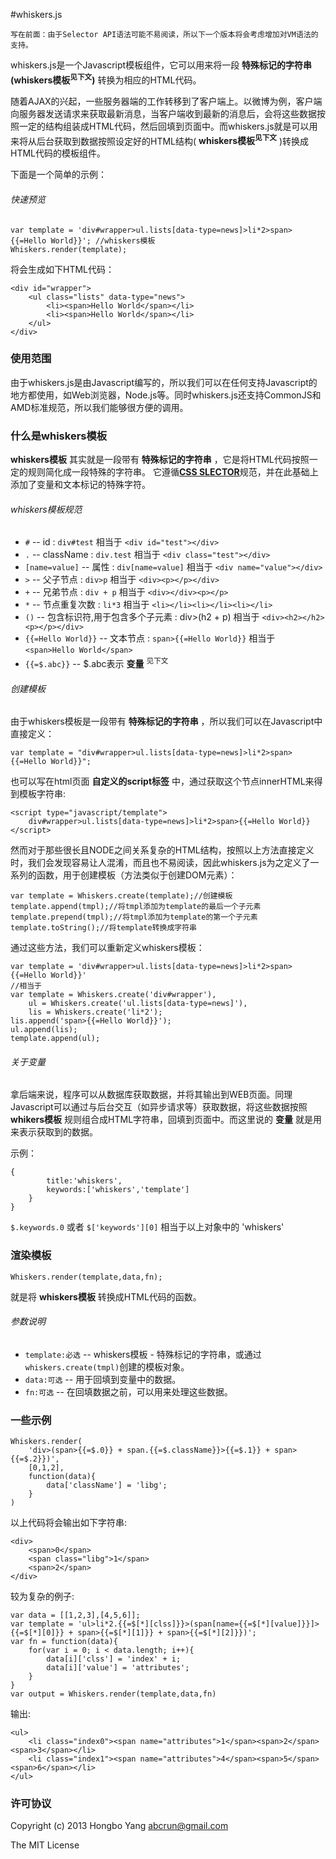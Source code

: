 #whiskers.js

	写在前面：由于Selector API语法可能不易阅读，所以下一个版本将会考虑增加对VM语法的支持。

whiskers.js是一个Javascript模板组件，它可以用来将一段 **特殊标记的字符串(whiskers模板<sup>见下文</sup>)** 转换为相应的HTML代码。

随着AJAX的兴起，一些服务器端的工作转移到了客户端上。以微博为例，客户端向服务器发送请求来获取最新消息，当客户端收到最新的消息后，会将这些数据按照一定的结构组装成HTML代码，然后回填到页面中。而whiskers.js就是可以用来将从后台获取到数据按照设定好的HTML结构( **whiskers模板<sup>见下文</sup>** )转换成HTML代码的模板组件。

下面是一个简单的示例：

###### 快速预览

	var template = 'div#wrapper>ul.lists[data-type=news]>li*2>span>{{=Hello World}}'; //whiskers模板
	Whiskers.render(template);

将会生成如下HTML代码：

	<div id="wrapper">
		<ul class="lists" data-type="news">
			<li><span>Hello World</span></li>
			<li><span>Hello World</span></li>
		</ul>
	</div>


### 使用范围

由于whiskers.js是由Javascript编写的，所以我们可以在任何支持Javascript的地方都使用，如Web浏览器，Node.js等。同时whiskers.js还支持CommonJS和AMD标准规范，所以我们能够很方便的调用。

### 什么是whiskers模板

**whiskers模板** 其实就是一段带有 **特殊标记的字符串** ，它是将HTML代码按照一定的规则简化成一段特殊的字符串。 它遵循[**CSS SLECTOR**](http://www.w3.org/TR/2011/REC-css3-selectors-20110929/#selectors)规范，并在此基础上添加了变量和文本标记的特殊字符。

###### whiskers模板规范

- `#` -- id : `div#test` 相当于 `<div id="test"></div>`
- `.` -- className : `div.test` 相当于 `<div class="test"></div>`
- `[name=value]` -- 属性 : `div[name=value]` 相当于 `<div name="value"></div>`
- `>` -- 父子节点 : `div>p` 相当于 `<div><p></p></div>`
- `+` -- 兄弟节点 : `div + p` 相当于 `<div></div><p></p>`
- `*` -- 节点重复次数 : `li*3` 相当于 `<li></li><li></li><li></li>`
- `()` -- 包含标识符,用于包含多个子元素 : div>(h2 + p) 相当于 `<div><h2></h2><p></p></div>`
- `{{=Hello World}}` -- 文本节点 : `span>{{=Hello World}}` 相当于 `<span>Hello World</span>`
- `{{=$.abc}}` -- $.abc表示 **变量** <sup>见下文</sup> 

###### 创建模板

由于whiskers模板是一段带有 **特殊标记的字符串** ，所以我们可以在Javascript中直接定义：

	var template = "div#wrapper>ul.lists[data-type=news]>li*2>span>{{=Hello World}}";

也可以写在html页面 **自定义的script标签** 中，通过获取这个节点innerHTML来得到模板字符串:

	<script type="javascript/template">
		div#wrapper>ul.lists[data-type=news]>li*2>span>{{=Hello World}}	
	</script>

然而对于那些很长且NODE之间关系复杂的HTML结构，按照以上方法直接定义时，我们会发现容易让人混淆，而且也不易阅读，因此whiskers.js为之定义了一系列的函数，用于创建模板（方法类似于创建DOM元素）：

	var template = Whiskers.create(template);//创建模板
	template.append(tmpl);//将tmpl添加为template的最后一个子元素
	template.prepend(tmpl);//将tmpl添加为template的第一个子元素
	template.toString();//将template转换成字符串

通过这些方法，我们可以重新定义whiskers模板：

	var template = 'div#wrapper>ul.lists[data-type=news]>li*2>span>{{=Hello World}}'
	//相当于
	var template = Whiskers.create('div#wrapper'),
	    ul = Whiskers.create('ul.lists[data-type=news]'),
	    lis = Whiskers.create('li*2');
	lis.append('span>{{=Hello World}}');
	ul.append(lis);
	template.append(ul);

###### 关于变量

拿后端来说，程序可以从数据库获取数据，并将其输出到WEB页面。同理Javascript可以通过与后台交互（如异步请求等）获取数据，将这些数据按照 **whikers模板** 规则组合成HTML字符串，回填到页面中。而这里说的 **变量** 就是用来表示获取到的数据。

示例：

	{
			title:'whiskers',
			keywords:['whiskers','template']
		}
	}

`$.keywords.0` 或者 `$['keywords'][0]` 相当于以上对象中的 'whiskers'

### 渲染模板
	
	Whiskers.render(template,data,fn);
	
就是将 **whiskers模板** 转换成HTML代码的函数。

###### 参数说明

- `template:必选` -- whiskers模板 - 特殊标记的字符串，或通过`whiskers.create(tmpl)`创建的模板对象。
- `data:可选` -- 用于回填到变量中的数据。
- `fn:可选` -- 在回填数据之前，可以用来处理这些数据。

### 一些示例

	Whiskers.render(
		'div>(span>{{=$.0}} + span.{{=$.className}}>{{=$.1}} + span>{{=$.2}})',
		[0,1,2],
		function(data){
			data['className'] = 'libg';
		}
	)

以上代码将会输出如下字符串:

	<div>
		<span>0</span>
		<span class="libg">1</span>
		<span>2</span>
	</div>
	
较为复杂的例子:

	var data = [[1,2,3],[4,5,6]];
	var template = 'ul>li*2.{{=$[*][clss]}}>(span[name={{=$[*][value]}}]>{{=$[*][0]}} + span>{{=$[*][1]}} + span>{{=$[*][2]}})';
	var fn = function(data){
		for(var i = 0; i < data.length; i++){
			data[i]['clss'] = 'index' + i;
			data[i]['value'] = 'attributes';
		}
	}
	var output = Whiskers.render(template,data,fn)
	
输出:

	<ul>
		<li class="index0"><span name="attributes">1</span><span>2</span><span>3</span></li>
		<li class="index1"><span name="attributes">4</span><span>5</span><span>6</span></li>
	</ul>

### 许可协议

Copyright (c) 2013 Hongbo Yang <abcrun@gmail.com>

The MIT License
